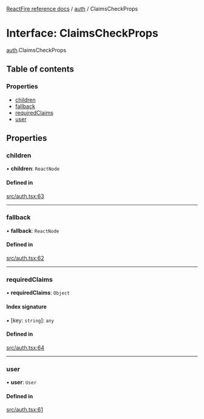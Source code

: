 [ReactFire reference docs](../README.md) / [auth](../modules/auth.md) / ClaimsCheckProps

# Interface: ClaimsCheckProps

[auth](../modules/auth.md).ClaimsCheckProps

## Table of contents

### Properties

- [children](auth.claimscheckprops.md#children)
- [fallback](auth.claimscheckprops.md#fallback)
- [requiredClaims](auth.claimscheckprops.md#requiredclaims)
- [user](auth.claimscheckprops.md#user)

## Properties

### children

• **children**: `ReactNode`

#### Defined in

[src/auth.tsx:63](https://github.com/FirebaseExtended/reactfire/blob/main/src/auth.tsx#L63)

___

### fallback

• **fallback**: `ReactNode`

#### Defined in

[src/auth.tsx:62](https://github.com/FirebaseExtended/reactfire/blob/main/src/auth.tsx#L62)

___

### requiredClaims

• **requiredClaims**: `Object`

#### Index signature

▪ [key: `string`]: `any`

#### Defined in

[src/auth.tsx:64](https://github.com/FirebaseExtended/reactfire/blob/main/src/auth.tsx#L64)

___

### user

• **user**: `User`

#### Defined in

[src/auth.tsx:61](https://github.com/FirebaseExtended/reactfire/blob/main/src/auth.tsx#L61)
